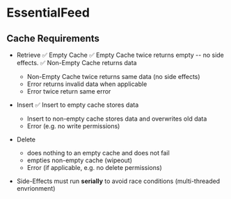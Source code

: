 # EssentialFeed

## Cache Requirements
- Retrieve
    ✅ Empty Cache
    ✅ Empty Cache twice returns empty -- no side effects.
    ✅ Non-Empty Cache returns data
    - Non-Empty Cache twice returns same data (no side effects)
    - Error returns invalid data when applicable
    - Error twice return same error

- Insert
    ✅ Insert to empty cache stores data
    - Insert to non-empty cache stores data and overwrites old data
    - Error (e.g. no write permissions)

- Delete
    - does nothing to an empty cache and does not fail
    - empties non-empty cache (wipeout)
    - Error (if applicable, e.g. no delete permissions)
    
- Side-Effects must run **serially** to avoid race conditions (multi-threaded envrionment)
